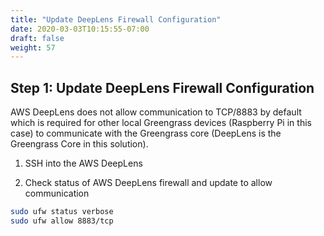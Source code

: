 ```yaml
---
title: "Update DeepLens Firewall Configuration"
date: 2020-03-03T10:15:55-07:00
draft: false
weight: 57
---
```

## Step 1: Update DeepLens Firewall Configuration


AWS DeepLens does not allow communication to TCP/8883 by default which is required for other local Greengrass devices (Raspberry Pi in this case) to communicate with the Greengrass core (DeepLens is the Greengrass Core in this solution).  

1.	SSH into the AWS DeepLens

2.	Check status of AWS DeepLens firewall and update to allow communication

```bash
sudo ufw status verbose
sudo ufw allow 8883/tcp
```
<screenshot>

